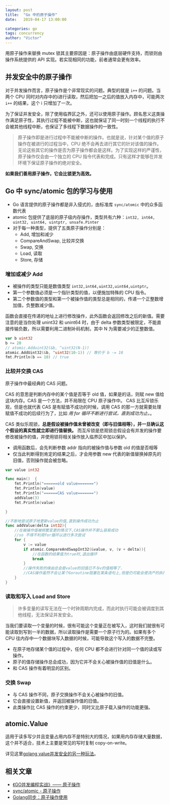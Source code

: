 ```yaml
---
layout: post
title:  "Go 中的原子操作"
date:   2019-04-17 13:00:00

categories: go
tags: concurrency
author: "Victor"
---
```


用原子操作来替换 mutex 锁其主要原因是：原子操作由底层硬件支持，而锁则由操作系统提供的 API 实现。若实现相同的功能，前者通常会更有效率。

## 并发安全中的原子操作

对于并发操作而言，原子操作是个非常现实的问题。典型的就是 `i++` 的问题。当两个 CPU 同时对内存中的i进行读取，然后把加一之后的值放入内存中，可能两次 `i++` 的结果，这个 i 只增加了一次。

为了保证并发安全，除了使用临界区之外，还可以使用原子操作。顾名思义这类操作满足原子性，其执行过程不能被中断，这也就保证了同一时刻一个线程的执行不会被其他线程中断，也保证了多线程下数据操作的一致性。

> 原子操作即是进行过程中不能被中断的操作。也就是说，针对某个值的原子操作在被进行的过程当中，CPU 绝不会再去进行其它的针对该值的操作。无论这些其它的操作是否为原子操作都会是这样。为了实现这样的严谨性，原子操作仅会由一个独立的 CPU 指令代表和完成。只有这样才能够在并发环境下保证原子操作的绝对安全。

**如果我们善用原子操作，它会比锁更为高效。**

## Go 中 sync/atomic 包的学习与使用

* Go 语言提供的原子操作都是非入侵式的，由标准库 `sync/atomic` 中的众多函数代表
* atomic 包提供了底层的原子级内存操作，类型共有六种：`int32, int64, uint32, uint64, uintptr, unsafe.Pinter`
* 对于每一种类型，提供了五类原子操作分别是：
  * Add, 增加和减少
  * CompareAndSwap, 比较并交换
  * Swap, 交换
  * Load, 读取
  * Store, 存储

### 增加或减少 Add
* 被操作的类型只能是数值类型 `int32,int64,uint32,uint64,uintptr`。
* 第一个参数值必须是一个指针类型的值，以便施加特殊的 CPU 指令。
* 第二个参数值的类型和第一个被操作值的类型总是相同的，传递一个正整数增加值，负整数减少值。

函数会直接在传递的地址上进行修改操作，此外函数会返回修改之后的新值。需要注意的是当你处理 unint32 和 unint64 时，由于 delta 参数类型被限定，不能直接传输负数，所以需要利用二进制补码机制，其中 N 为需要减少的正整数值。

```go
var b uint32
b += 20
// atomic.Adduint32(&b, ^uint32(N-1))
atomic.AddUint32(&b, ^uint32(10-1)) // 等价于 b -= 10
fmt.Println(b == 10) // true
```

### 比较并交换 CAS

原子操作中最经典的 CAS 问题。

CAS 的意思是判断内存中的某个值是否等于 old 值，如果是的话，则赋 new 值给这块内存。CAS 是一个方法，并不局限在 CPU 原子操作中。 CAS 比互斥锁乐观，但是也就代表 CAS 是有赋值不成功的时候，调用 CAS 的那一方就需要处理赋值不成功的后续行为了，比如 *用 for 循环不断进行尝试，直到成功为止。*。

CAS 类似乐观锁，**总是假设被操作值未曾被改变（即与旧值相等），并一旦确认这个假设的真实性就立即进行值替换。** 而互斥锁是悲观锁总假设会有并发的操作要修改被操作的值，并使用锁将相关操作放入临界区中加以保护。

* 调用函数后，会先判断参数 addr 指向的被操作值与参数 old 的值是否相等
* 仅当此判断得到肯定的结果之后，才会用参数 new 代表的新值替换掉原先的旧值，否则操作就会被忽略。


```go
var value int32

func main()  {
    fmt.Println("======old value=======")
    fmt.Println(value)
    fmt.Println("======CAS value=======")
    addValue(3)
    fmt.Println(value)

}

//不断地尝试原子地更新value的值,直到操作成功为止
func addValue(delta int32){
    //在被操作值被频繁变更的情况下,CAS操作并不那么容易成功
    //so 不得不利用for循环以进行多次尝试
    for {
        v := value
        if atomic.CompareAndSwapInt32(&value, v, (v + delta)){
            //在函数的结果值为true时,退出循环
            break
        }
        //操作失败的缘由总会是value的旧值已不与v的值相等了.
        //CAS操作虽然不会让某个Goroutine阻塞在某条语句上,但是仍可能会使流产的执行暂时停一下,不过时间大都极其短暂.
    }
}
```

### 读取和写入 Load and Store
> 许多变量的读写无法在一个时钟周期内完成，而此时执行可能会被调度到其他线程，无法保证并发安全。

当我们要读取一个变量的时候，很有可能这个变量正在被写入，这时我们就很有可能读取到写到一半的数据，所以读取操作是需要一个原子行为的。如果有多个 CPU 往内存中一个数据块写入数据的时候，可能导致这个写入的数据不完整。

* 在原子地存储某个值的过程中，任何 CPU 都不会进行针对同一个值的读或写操作。
* 原子的值存储操作总会成功，因为它并不会关心被操作值的旧值是什么。
* 和 CAS 操作有着明显的区别。

### 交换 Swap
* 与 CAS 操作不同，原子交换操作不会关心被操作的旧值。
* 它会直接设置新值，并返回被操作值的旧值。
* 此类操作比 CAS 操作的约束更少，同时又比原子载入操作的功能更强。

## atomic.Value

适用于读多写少并且变量占用内存不是特别大的情况，如果用内存存储大量数据，这个并不适合，技术上主要是常见的写时复制 copy-on-write。

详见这里[golang value并发安全的另一种玩法](https://my.oschina.net/u/222608/blog/881263)。

## 相关文章

* [《GO并发编程实战》—— 原子操作](http://ifeve.com/go-concurrency-atomic/)
* [sync/atomic - 原子操作](https://docs.kilvn.com/The-Golang-Standard-Library-by-Example/chapter16/16.02.html)
* [Golang同步：原子操作使用](https://www.kancloud.cn/digest/batu-go/153537)
